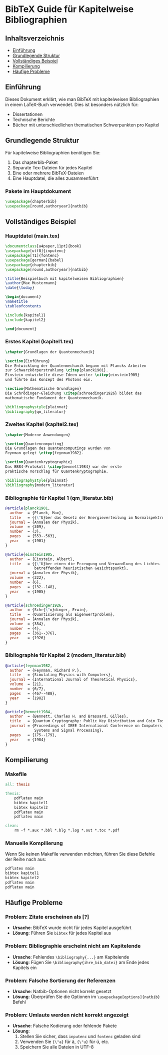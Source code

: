 # BibTeX Guide für Kapitelweise Bibliographien

## Inhaltsverzeichnis
- [Einführung](#einführung)
- [Grundlegende Struktur](#grundlegende-struktur)
- [Vollständiges Beispiel](#vollständiges-beispiel)
- [Kompilierung](#kompilierung)
- [Häufige Probleme](#häufige-probleme)

## Einführung

Dieses Dokument erklärt, wie man BibTeX mit kapitelweisen Bibliographien in einem LaTeX-Buch verwendet. Dies ist besonders nützlich für:
- Dissertationen
- Technische Berichte
- Bücher mit unterschiedlichen thematischen Schwerpunkten pro Kapitel

## Grundlegende Struktur

Für kapitelweise Bibliographien benötigen Sie:

1. Das chapterbib-Paket
2. Separate Tex-Dateien für jedes Kapitel
3. Eine oder mehrere BibTeX-Dateien
4. Eine Hauptdatei, die alles zusammenführt

### Pakete im Hauptdokument

```latex
\usepackage{chapterbib}
\usepackage[round,authoryear]{natbib}
```

## Vollständiges Beispiel

### Hauptdatei (main.tex)

```latex
\documentclass[a4paper,11pt]{book}
\usepackage[utf8]{inputenc}
\usepackage[T1]{fontenc}
\usepackage[german]{babel}
\usepackage{chapterbib}
\usepackage[round,authoryear]{natbib}

\title{Beispielbuch mit kapitelweisen Bibliographien}
\author{Max Mustermann}
\date{\today}

\begin{document}
\maketitle
\tableofcontents

\include{kapitel1}
\include{kapitel2}

\end{document}
```

### Erstes Kapitel (kapitel1.tex)

```latex
\chapter{Grundlagen der Quantenmechanik}

\section{Einführung}
Die Entwicklung der Quantenmechanik begann mit Plancks Arbeiten 
zur Schwarzkörperstrahlung \citep{planck1901}. 
Einstein entwickelte diese Ideen weiter \citep{einstein1905} 
und führte das Konzept des Photons ein.

\section{Mathematische Grundlagen}
Die Schrödinger-Gleichung \citep{schroedinger1926} bildet das 
mathematische Fundament der Quantenmechanik.

\bibliographystyle{plainnat}
\bibliography{qm_literatur}
```

### Zweites Kapitel (kapitel2.tex)

```latex
\chapter{Moderne Anwendungen}

\section{Quantencomputing}
Die Grundlagen des Quantencomputings wurden von 
Feynman gelegt \citep{feynman1982}.

\section{Quantenkryptographie}
Das BB84-Protokoll \citep{bennett1984} war der erste 
praktische Vorschlag für Quantenkryptographie.

\bibliographystyle{plainnat}
\bibliography{modern_literatur}
```

### Bibliographie für Kapitel 1 (qm_literatur.bib)

```bibtex
@article{planck1901,
  author  = {Planck, Max},
  title   = {{\"U}ber das Gesetz der Energieverteilung im Normalspektrum},
  journal = {Annalen der Physik},
  volume  = {309},
  number  = {3},
  pages   = {553--563},
  year    = {1901}
}

@article{einstein1905,
  author  = {Einstein, Albert},
  title   = {{\"U}ber einen die Erzeugung und Verwandlung des Lichtes 
             betreffenden heuristischen Gesichtspunkt},
  journal = {Annalen der Physik},
  volume  = {322},
  number  = {6},
  pages   = {132--148},
  year    = {1905}
}

@article{schroedinger1926,
  author  = {Schr{\"o}dinger, Erwin},
  title   = {Quantisierung als Eigenwertproblem},
  journal = {Annalen der Physik},
  volume  = {384},
  number  = {4},
  pages   = {361--376},
  year    = {1926}
}
```

### Bibliographie für Kapitel 2 (modern_literatur.bib)

```bibtex
@article{feynman1982,
  author  = {Feynman, Richard P.},
  title   = {Simulating Physics with Computers},
  journal = {International Journal of Theoretical Physics},
  volume  = {21},
  number  = {6/7},
  pages   = {467--488},
  year    = {1982}
}

@article{bennett1984,
  author  = {Bennett, Charles H. and Brassard, Gilles},
  title   = {Quantum Cryptography: Public Key Distribution and Coin Tossing},
  journal = {Proceedings of IEEE International Conference on Computers, 
             Systems and Signal Processing},
  pages   = {175--179},
  year    = {1984}
}
```

## Kompilierung

### Makefile

```makefile
all: thesis

thesis:
	pdflatex main
	bibtex kapitel1
	bibtex kapitel2
	pdflatex main
	pdflatex main

clean:
	rm -f *.aux *.bbl *.blg *.log *.out *.toc *.pdf
```

### Manuelle Kompilierung

Wenn Sie keinen Makefile verwenden möchten, führen Sie diese Befehle der Reihe nach aus:

```bash
pdflatex main
bibtex kapitel1
bibtex kapitel2
pdflatex main
pdflatex main
```

## Häufige Probleme

### Problem: Zitate erscheinen als [?]
- **Ursache**: BibTeX wurde nicht für jedes Kapitel ausgeführt
- **Lösung**: Führen Sie `bibtex` für jedes Kapitel aus

### Problem: Bibliographie erscheint nicht am Kapitelende
- **Ursache**: Fehlendes `\bibliography{...}` am Kapitelende
- **Lösung**: Fügen Sie `\bibliography{ihre_bib_datei}` am Ende jedes Kapitels ein

### Problem: Falsche Sortierung der Referenzen
- **Ursache**: Natbib-Optionen nicht korrekt gesetzt
- **Lösung**: Überprüfen Sie die Optionen im `\usepackage[options]{natbib}` Befehl

### Problem: Umlaute werden nicht korrekt angezeigt
- **Ursache**: Falsche Kodierung oder fehlende Pakete
- **Lösung**: 
  1. Stellen Sie sicher, dass `inputenc` und `fontenc` geladen sind
  2. Verwenden Sie `{\"a}` für ä, `{\"u}` für ü, etc.
  3. Speichern Sie alle Dateien in UTF-8